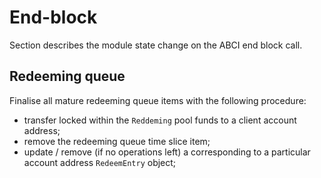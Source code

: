 # End-block

Section describes the module state change on the ABCI end block call.

## Redeeming queue

Finalise all mature redeeming queue items with the following procedure:

- transfer locked within the `Reddeming` pool funds to a client account address;
- remove the redeeming queue time slice item;
- update / remove (if no operations left) a corresponding to a particular account address `RedeemEntry` object;
